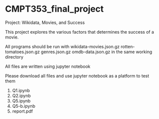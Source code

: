 # CMPT353_final_project
Project: Wikidata, Movies, and Success

This project explores the various factors that determines the success of a movie.

All programs should be run with wikidata-movies.json.gz rotten-tomatoes.json.gz genres.json.gz omdb-data.json.gz in the same working directory

All files are written using jupyter notebook

Please download all files and use jupyter notebook as a platform to test them


1. Q1.ipynb
2. Q2.ipynb
3. Q5.ipynb
4. Q5-b.ipynb
5. report.pdf


